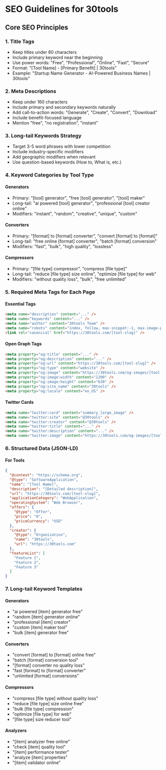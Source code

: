 # SEO Guidelines for 30tools

## Core SEO Principles

### 1. Title Tags
- Keep titles under 60 characters
- Include primary keyword near the beginning
- Use power words: "Free", "Professional", "Online", "Fast", "Secure"
- Format: "[Tool Name] - [Primary Benefit] | 30tools"
- Example: "Startup Name Generator - AI-Powered Business Names | 30tools"

### 2. Meta Descriptions
- Keep under 160 characters
- Include primary and secondary keywords naturally
- Add call-to-action words: "Generate", "Create", "Convert", "Download"
- Include benefit-focused language
- Mention "free", "no registration", "instant"

### 3. Long-tail Keywords Strategy
- Target 3-5 word phrases with lower competition
- Include industry-specific modifiers
- Add geographic modifiers when relevant
- Use question-based keywords (How to, What is, etc.)

### 4. Keyword Categories by Tool Type

#### Generators
- Primary: "[tool] generator", "free [tool] generator", "[tool] maker"
- Long-tail: "ai powered [tool] generator", "professional [tool] creator online"
- Modifiers: "instant", "random", "creative", "unique", "custom"

#### Converters
- Primary: "[format] to [format] converter", "convert [format] to [format]"
- Long-tail: "free online [format] converter", "batch [format] conversion"
- Modifiers: "fast", "bulk", "high quality", "lossless"

#### Compressors
- Primary: "[file type] compressor", "compress [file type]"
- Long-tail: "reduce [file type] size online", "optimize [file type] for web"
- Modifiers: "without quality loss", "bulk", "free unlimited"

### 5. Required Meta Tags for Each Page

#### Essential Tags
```html
<meta name="description" content="..." />
<meta name="keywords" content="..." />
<meta name="author" content="30tools Team" />
<meta name="robots" content="index, follow, max-snippet:-1, max-image-preview:large, max-video-preview:-1" />
<link rel="canonical" href="https://30tools.com/[tool-slug]" />
```

#### Open Graph Tags
```html
<meta property="og:title" content="..." />
<meta property="og:description" content="..." />
<meta property="og:url" content="https://30tools.com/[tool-slug]" />
<meta property="og:type" content="website" />
<meta property="og:image" content="https://30tools.com/og-images/[tool-slug].jpg" />
<meta property="og:image:width" content="1200" />
<meta property="og:image:height" content="630" />
<meta property="og:site_name" content="30tools" />
<meta property="og:locale" content="en_US" />
```

#### Twitter Cards
```html
<meta name="twitter:card" content="summary_large_image" />
<meta name="twitter:site" content="@30tools" />
<meta name="twitter:creator" content="@30tools" />
<meta name="twitter:title" content="..." />
<meta name="twitter:description" content="..." />
<meta name="twitter:image" content="https://30tools.com/og-images/[tool-slug].jpg" />
```

### 6. Structured Data (JSON-LD)

#### For Tools
```json
{
  "@context": "https://schema.org",
  "@type": "SoftwareApplication",
  "name": "[Tool Name]",
  "description": "[Detailed description]",
  "url": "https://30tools.com/[tool-slug]",
  "applicationCategory": "WebApplication",
  "operatingSystem": "Web Browser",
  "offers": {
    "@type": "Offer",
    "price": "0",
    "priceCurrency": "USD"
  },
  "creator": {
    "@type": "Organization",
    "name": "30tools",
    "url": "https://30tools.com"
  },
  "featureList": [
    "Feature 1",
    "Feature 2",
    "Feature 3"
  ]
}
```

### 7. Long-tail Keyword Templates

#### Generators
- "ai powered [item] generator free"
- "random [item] generator online"
- "professional [item] creator"
- "custom [item] maker tool"
- "bulk [item] generator free"

#### Converters
- "convert [format] to [format] online free"
- "batch [format] conversion tool"
- "[format] converter no quality loss"
- "fast [format] to [format] converter"
- "unlimited [format] conversions"

#### Compressors
- "compress [file type] without quality loss"
- "reduce [file type] size online free"
- "bulk [file type] compression"
- "optimize [file type] for web"
- "[file type] size reducer tool"

#### Analyzers
- "[item] analyzer free online"
- "check [item] quality tool"
- "[item] performance tester"
- "analyze [item] properties"
- "[item] validator online"
